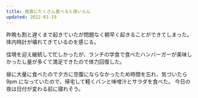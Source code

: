 ```yaml
---
title: 昼食にたくさん食べると夜いらん
updated: 2022-01-19
---
```


昨晩も割と遅くまで起きていたが問題なく朝早く起きることができてしまった。体内時計が壊れてきているのを感じる。

佳境を迎え継続して忙しかったが、ランチの学食で食べたハンバーガーが美味しかったし量が多くて満足できたので体力回復した。

昼に大量に食べたので夕方に空腹にならなかったため時間を忘れ、気づいたら 9pm になっていたので、帰宅して軽くパンと味噌汁とサラダを食べた。
今日の夜は日付が変わる前に寝れそう。
